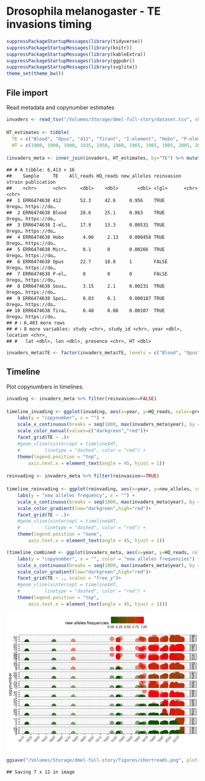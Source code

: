 Drosophila melanogaster - TE invasions timing
================

``` r
suppressPackageStartupMessages(library(tidyverse))
suppressPackageStartupMessages(library(knitr))
suppressPackageStartupMessages(library(kableExtra))
suppressPackageStartupMessages(library(ggpubr))
suppressPackageStartupMessages(library(svglite))
theme_set(theme_bw())
```

## File import

Read metadata and copynumber estimates

``` r
invaders <- read_tsv("/Volumes/Storage/dmel-full-story/dataset.tsv", show_col_types = FALSE) %>% mutate(presence = ifelse(HQ_reads>=2.5, "present", "absent"))

HT_estimates <- tibble(
  TE = c("Blood", "Opus", "412", "Tirant", "I-element", "Hobo", "P-element", "Spoink", "Micropia", "Souslik", "Transib1"),
  HT = c(1900, 1900, 1900, 1935, 1950, 1960, 1965, 1985, 1985, 2005, 2010))

(invaders_meta <- inner_join(invaders, HT_estimates, by="TE") %>% mutate(new_alleles = ifelse(reinvasion==TRUE, new_alleles, ifelse(HQ_reads > 1, 1, 0))))
```

    ## # A tibble: 6,413 × 16
    ##    Sample     TE    All_reads HQ_reads new_alleles reinvasion strain publication
    ##    <chr>      <chr>     <dbl>    <dbl>       <dbl> <lgl>      <chr>  <chr>      
    ##  1 ERR6474638 412       52.3     42.6     0.956    TRUE       Orego… https://do…
    ##  2 ERR6474638 Blood     28.6     25.1     0.863    TRUE       Orego… https://do…
    ##  3 ERR6474638 I-el…     17.9     13.3     0.00531  TRUE       Orego… https://do…
    ##  4 ERR6474638 Hobo       4.06     2.13    0.000458 TRUE       Orego… https://do…
    ##  5 ERR6474638 Micr…      0.1      0       0.00266  TRUE       Orego… https://do…
    ##  6 ERR6474638 Opus      22.7     18.8     1        FALSE      Orego… https://do…
    ##  7 ERR6474638 P-el…      0        0       0        FALSE      Orego… https://do…
    ##  8 ERR6474638 Sous…      3.15     2.1     0.00231  TRUE       Orego… https://do…
    ##  9 ERR6474638 Spoi…      0.83     0.1     0.000187 TRUE       Orego… https://do…
    ## 10 ERR6474638 Tira…      0.48     0.08    0.00107  TRUE       Orego… https://do…
    ## # ℹ 6,403 more rows
    ## # ℹ 8 more variables: study <chr>, study_id <chr>, year <dbl>, location <chr>,
    ## #   lat <dbl>, lon <dbl>, presence <chr>, HT <dbl>

``` r
invaders_meta$TE <- factor(invaders_meta$TE, levels = c("Blood", "Opus", "412", "Tirant", "I-element", "Hobo", "P-element", "Spoink", "Micropia", "Souslik", "Transib1"))
```

## Timeline

Plot copynumbers in timelines.

``` r
invading <- invaders_meta %>% filter(reinvasion==FALSE)

timeline_invading <- ggplot(invading, aes(x=year, y=HQ_reads, color=presence)) + geom_point(alpha=0.5, size=5) +
    labs(y = "copynumber", x = "") +
    scale_x_continuous(breaks = seq(1800, max(invaders_meta$year), by = 10), labels = seq(1800, max(invaders_meta$year), by = 10))+
    scale_color_manual(values=c("darkgreen","red"))+
    facet_grid(TE ~ .)+
    #geom_vline(xintercept = timeline$HT, 
    #         linetype = "dashed", color = "red") +
    theme(legend.position = "top", 
        axis.text.x = element_text(angle = 45, hjust = 1))

reinvading <- invaders_meta %>% filter(reinvasion==TRUE)

timeline_reinvading <- ggplot(reinvading, aes(x=year, y=new_alleles, color=new_alleles)) + geom_point(alpha=0.5, size=5) +
    labs(y = "new alleles frequency", x = "") +
    scale_x_continuous(breaks = seq(1800, max(invaders_meta$year), by = 10), labels = seq(1800, max(invaders_meta$year), by = 10))+
    scale_color_gradient(low="darkgreen",high="red")+
    facet_grid(TE ~ .)+
    #geom_vline(xintercept = timeline$HT, 
    #         linetype = "dashed", color = "red") +
    theme(legend.position = "none", 
        axis.text.x = element_text(angle = 45, hjust = 1))
```

``` r
(timeline_combined <- ggplot(invaders_meta, aes(x=year, y=HQ_reads, color=new_alleles)) + geom_point(alpha=0.5, size=5) +
    labs(y = "copynumber", x = "", color = "new alleles frequencies") +
    scale_x_continuous(breaks = seq(1800, max(invaders_meta$year), by = 10), labels = seq(1800, max(invaders_meta$year), by = 10))+
    scale_color_gradient(low="darkgreen",high="red")+
    facet_grid(TE ~ ., scales = "free_y")+
    #geom_vline(xintercept = timeline$HT, 
    #         linetype = "dashed", color = "red") +
    theme(legend.position = "top", 
        axis.text.x = element_text(angle = 45, hjust = 1)))
```

![](timelines_files/figure-gfm/unnamed-chunk-4-1.png)<!-- -->

``` r
ggsave("/Volumes/Storage/dmel-full-story/figures/shortreads.png", plot = timeline_combined, height = 12)
```

    ## Saving 7 x 12 in image
